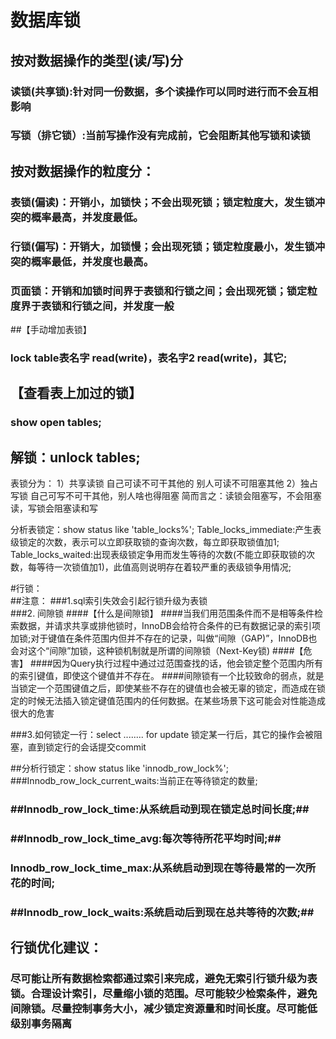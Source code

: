 # 数据库锁
## 按对数据操作的类型(读/写)分
### 读锁(共享锁):针对同一份数据，多个读操作可以同时进行而不会互相影响
### 写锁（排它锁）:当前写操作没有完成前，它会阻断其他写锁和读锁

## 按对数据操作的粒度分：
### 表锁(偏读)：开销小，加锁快；不会出现死锁；锁定粒度大，发生锁冲突的概率最高，并发度最低。
### 行锁(偏写)：开销大，加锁慢；会出现死锁；锁定粒度最小，发生锁冲突的概率最低，并发度也最高。
### 页面锁：开销和加锁时间界于表锁和行锁之间；会出现死锁；锁定粒度界于表锁和行锁之间，并发度一般

##【手动增加表锁】
### lock table表名字 read(write)，表名字2 read(write)，其它;
## 【查看表上加过的锁】
### show open tables;
## 解锁：unlock tables;
表锁分为：
	1）共享读锁 自己可读不可干其他的 别人可读不可阻塞其他
	2）独占写锁 自己可写不可干其他，别人啥也得阻塞
简而言之：读锁会阻塞写，不会阻塞读，写锁会阻塞读和写

分析表锁定：show status like 'table_locks%';
Table_locks_immediate:产生表级锁定的次数，表示可以立即获取锁的查询次数，每立即获取锁值加1;
Table_locks_waited:出现表级锁定争用而发生等待的次数(不能立即获取锁的次数，每等待一次锁值加1)，此值高则说明存在着较严重的表级锁争用情况;

#行锁：	
##注意：
###1.sql索引失效会引起行锁升级为表锁  
###2. 间隙锁
####【什么是间隙锁】
####当我们用范围条件而不是相等条件检索数据，并请求共享或排他锁时，InnoDB会给符合条件的已有数据记录的索引项加锁;对于键值在条件范围内但并不存在的记录，叫做“间隙（GAP)”，InnoDB也会对这个“间隙”加锁，这种锁机制就是所谓的间隙锁（Next-Key锁)
####【危害】
####因为Query执行过程中通过过范围查找的话，他会锁定整个范围内所有的索引键值，即使这个键值并不存在。
####间隙锁有一个比较致命的弱点，就是当锁定一个范围键值之后，即使某些不存在的键值也会被无辜的锁定，而造成在锁定的时候无法插入锁定键值范围内的任何数据。在某些场景下这可能会对性能造成很大的危害

###3.如何锁定一行：select ........ for update 锁定某一行后，其它的操作会被阻塞，直到锁定行的会话提交commit

##分析行锁定：show status like 'innodb_row_lock%';
###Innodb_row_lock_current_waits:当前正在等待锁定的数量;
### ##Innodb_row_lock_time:从系统启动到现在锁定总时间长度;##
### ##Innodb_row_lock_time_avg:每次等待所花平均时间;##
### Innodb_row_lock_time_max:从系统启动到现在等待最常的一次所花的时间;
### ##Innodb_row_lock_waits:系统启动后到现在总共等待的次数;##
## 行锁优化建议：
### 尽可能让所有数据检索都通过索引来完成，避免无索引行锁升级为表锁。合理设计索引，尽量缩小锁的范围。尽可能较少检索条件，避免间隙锁。尽量控制事务大小，减少锁定资源量和时间长度。尽可能低级别事务隔离

